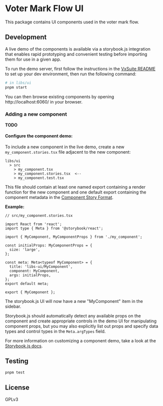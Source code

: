 # Voter Mark Flow UI

This package contains UI components used in the voter mark flow.

## Development

A live demo of the components is available via a storybook.js integration that
enables rapid prototyping and convenient testing before importing them for use
in a given app.

To run the demo server, first follow the instructions in the
[VxSuite README](../../README.md) to set up your dev environment, then run the
following command:

```sh
# in libs/ui
pnpm start
```

You can then browse existing components by opening http://localhost:6060/ in
your browser.

### Adding a new component

**TODO**

#### Configure the component demo:

To include a new component in the live demo, create a new
`my_component.stories.tsx` file adjacent to the new component:

```
libs/ui
  > src
    > my_component.tsx
    > my_component.stories.tsx  <--
    > my_component.test.tsx
```

This file should contain at least one named export containing a render function
for the new component and one default export containing the component metadata
in the
[Component Story Format](https://storybook.js.org/docs/7.0/react/api/csf).

**Example:**

```tsx
// src/my_component.stories.tsx

import React from 'react';
import type { Meta } from '@storybook/react';

import { MyComponent, MyComponentProps } from './my_component';

const initialProps: MyComponentProps = {
  size: 'large',
};

const meta: Meta<typeof MyComponent> = {
  title: 'libs-ui/MyComponent',
  component: MyComponent,
  args: initialProps,
};
export default meta;

export { MyComponent };
```

The storybook.js UI will now have a new "MyComponent" item in the sidebar.

Storybook.js should automatically detect any available props on the component
and create appropriate controls in the demo UI for manipulating component props,
but you may also explicitly list out props and specify data types and control
types in the `Meta.argTypes` field.

For more information on customizing a component demo, take a look at the
[Storybook.js docs](https://storybook.js.org/docs/7.0/react/writing-stories/introduction).

## Testing

```sh
pnpm test
```

## License

GPLv3
